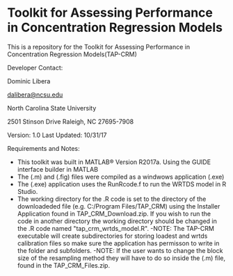 # Toolkit for Assessing Performance in Concentration Regression Models
This is a repository for the Toolkit for Assessing Performance in Concentration Regression Models(TAP-CRM) 

Developer Contact:

Dominic Libera

dalibera@ncsu.edu

North Carolina State University

2501 Stinson Drive Raleigh, NC 27695-7908

Version: 1.0 	Last Updated: 10/31/17

Requirements and Notes:
-	This toolkit was built in MATLAB® Version R2017a. Using the GUIDE interface builder in MATLAB
- The (.m) and (.fig) files were compiled as a windwows application (.exe)
- The (.exe) application uses the RunRcode.f to run the WRTDS model in R Studio.
- The working directory for the .R code is set to the directory of the downloadeded file (e.g. C:/Program Files/TAP_CRM) using the Installer Application found in TAP_CRM_Download.zip.  If you wish to run the code in another directory the working directory should be changed in the .R code named "tap_crm_wrtds_model.R".
-NOTE: The TAP-CRM executable will create subdirectories for storing loadest and wrtds calibration files so make sure the application has permisson to write in the folder and subfolders.
-NOTE: If the user wants to change the block size of the resampling method they will have to do so inside the (.m) file, found in the TAP_CRM_Files.zip. 

